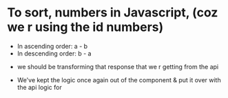 # To sort, numbers in Javascript, (coz we r using the id numbers)

- In ascending order: a - b
- In descending order: b - a

* we should be transforming that response that we r getting from the api

* We've kept the logic once again out of the component & put it over with the api logic for